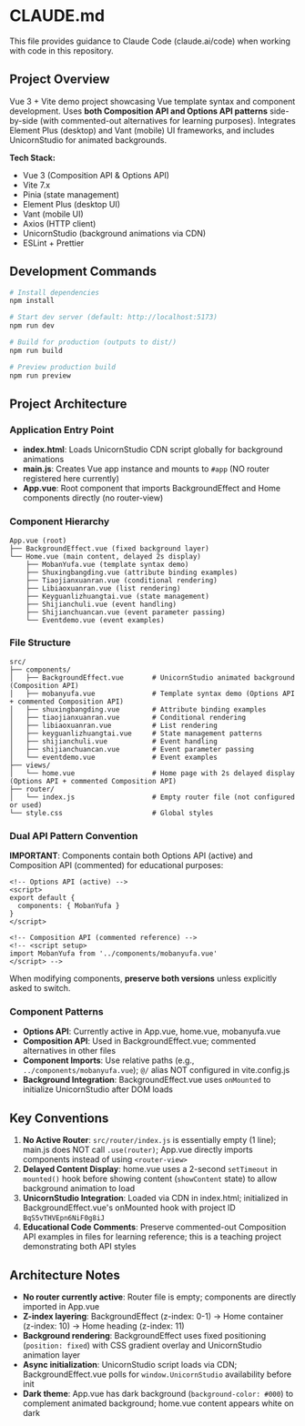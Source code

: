 # CLAUDE.md

This file provides guidance to Claude Code (claude.ai/code) when working with code in this repository.

## Project Overview

Vue 3 + Vite demo project showcasing Vue template syntax and component development. Uses **both Composition API and Options API patterns** side-by-side (with commented-out alternatives for learning purposes). Integrates Element Plus (desktop) and Vant (mobile) UI frameworks, and includes UnicornStudio for animated backgrounds.

**Tech Stack:**
- Vue 3 (Composition API & Options API)
- Vite 7.x
- Pinia (state management)
- Element Plus (desktop UI)
- Vant (mobile UI)
- Axios (HTTP client)
- UnicornStudio (background animations via CDN)
- ESLint + Prettier

## Development Commands

```bash
# Install dependencies
npm install

# Start dev server (default: http://localhost:5173)
npm run dev

# Build for production (outputs to dist/)
npm run build

# Preview production build
npm run preview
```

## Project Architecture

### Application Entry Point
- **index.html**: Loads UnicornStudio CDN script globally for background animations
- **main.js**: Creates Vue app instance and mounts to `#app` (NO router registered here currently)
- **App.vue**: Root component that imports BackgroundEffect and Home components directly (no router-view)

### Component Hierarchy
```
App.vue (root)
├── BackgroundEffect.vue (fixed background layer)
└── Home.vue (main content, delayed 2s display)
    ├── MobanYufa.vue (template syntax demo)
    ├── Shuxingbangding.vue (attribute binding examples)
    ├── Tiaojianxuanran.vue (conditional rendering)
    ├── Libiaoxuanran.vue (list rendering)
    ├── Keyguanlizhuangtai.vue (state management)
    ├── Shijianchuli.vue (event handling)
    ├── Shijianchuancan.vue (event parameter passing)
    └── Eventdemo.vue (event examples)
```

### File Structure
```
src/
├── components/
│   ├── BackgroundEffect.vue       # UnicornStudio animated background (Composition API)
│   ├── mobanyufa.vue              # Template syntax demo (Options API + commented Composition API)
│   ├── shuxingbangding.vue        # Attribute binding examples
│   ├── tiaojianxuanran.vue        # Conditional rendering
│   ├── libiaoxuanran.vue          # List rendering
│   ├── keyguanlizhuangtai.vue     # State management patterns
│   ├── shijianchuli.vue           # Event handling
│   ├── shijianchuancan.vue        # Event parameter passing
│   └── eventdemo.vue              # Event examples
├── views/
│   └── home.vue                   # Home page with 2s delayed display (Options API + commented Composition API)
├── router/
│   └── index.js                   # Empty router file (not configured or used)
└── style.css                      # Global styles
```

### Dual API Pattern Convention

**IMPORTANT**: Components contain both Options API (active) and Composition API (commented) for educational purposes:

```vue
<!-- Options API (active) -->
<script>
export default {
  components: { MobanYufa }
}
</script>

<!-- Composition API (commented reference) -->
<!-- <script setup>
import MobanYufa from '../components/mobanyufa.vue'
</script> -->
```

When modifying components, **preserve both versions** unless explicitly asked to switch.

### Component Patterns
- **Options API**: Currently active in App.vue, home.vue, mobanyufa.vue
- **Composition API**: Used in BackgroundEffect.vue; commented alternatives in other files
- **Component Imports**: Use relative paths (e.g., `../components/mobanyufa.vue`); `@/` alias NOT configured in vite.config.js
- **Background Integration**: BackgroundEffect.vue uses `onMounted` to initialize UnicornStudio after DOM loads

## Key Conventions

1. **No Active Router**: `src/router/index.js` is essentially empty (1 line); main.js does NOT call `.use(router)`; App.vue directly imports components instead of using `<router-view>`
2. **Delayed Content Display**: home.vue uses a 2-second `setTimeout` in `mounted()` hook before showing content (`showContent` state) to allow background animation to load
3. **UnicornStudio Integration**: Loaded via CDN in index.html; initialized in BackgroundEffect.vue's onMounted hook with project ID `BqS5vTHVEpn6NiF0g8iJ`
4. **Educational Code Comments**: Preserve commented-out Composition API examples in files for learning reference; this is a teaching project demonstrating both API styles

## Architecture Notes

- **No router currently active**: Router file is empty; components are directly imported in App.vue
- **Z-index layering**: BackgroundEffect (z-index: 0-1) → Home container (z-index: 10) → Home heading (z-index: 11)
- **Background rendering**: BackgroundEffect uses fixed positioning (`position: fixed`) with CSS gradient overlay and UnicornStudio animation layer
- **Async initialization**: UnicornStudio script loads via CDN; BackgroundEffect.vue polls for `window.UnicornStudio` availability before init
- **Dark theme**: App.vue has dark background (`background-color: #000`) to complement animated background; home.vue content appears white on dark
